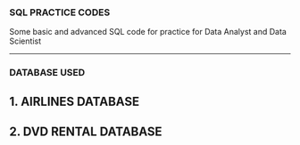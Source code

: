 ### SQL PRACTICE CODES 
 Some basic and advanced SQL code for practice for Data Analyst and Data Scientist

------------------------------
### DATABASE USED 
## 1. AIRLINES DATABASE
## 2. DVD RENTAL DATABASE

